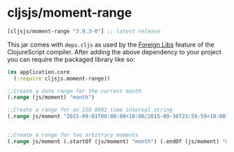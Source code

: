 # cljsjs/moment-range

[](dependency)
```clojure
[cljsjs/moment-range "3.0.3-0"] ;; latest release
```
[](/dependency)

This jar comes with `deps.cljs` as used by the [Foreign Libs][flibs] feature
of the ClojureScript compiler. After adding the above dependency to your project
you can require the packaged library like so:

```clojure
(ns application.core
  (:require cljsjs.moment-range))

;;Create a date range for the current month
(.range (js/moment) "month")

;;Create a range for an ISO 8601 time interval string
(.range js/moment "2015-09-01T00:00:00+10:00/2015-09-30T23:59:59+10:00")


;;Create a range for two arbitrary moments
(.range js/moment (.startOf (js/moment) "month") (.endOf (js/moment) "month"))
```

[flibs]: https://github.com/clojure/clojurescript/wiki/Packaging-Foreign-Dependencies
